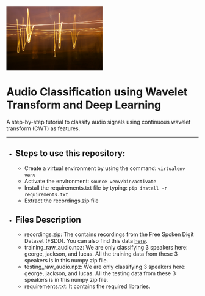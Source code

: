 <img align="center" width="50%" src='Images/jan-huber-SqR_XkrwwPk-unsplash.jpg' alt="title" />

# Audio Classification using Wavelet Transform and Deep Learning
A step-by-step tutorial to classify audio signals using continuous wavelet transform (CWT) as features.

<hr>

- ## Steps to use this repository:

    - Create a virtual environment by using the command: ```virtualenv venv```
    - Activate the environment: ```source venv/bin/activate```
    - Install the requirements.txt file by typing: ```pip install -r requirements.txt```
    - Extract the recordings.zip file

- ## Files Description

    - recordings.zip: The contains recordings from the Free Spoken Digit Dataset (FSDD). You can also find this data [here](https://github.com/Jakobovski/free-spoken-digit-dataset). 
    - training_raw_audio.npz: We are only classifying 3 speakers here: george, jackson, and lucas. All the training data from these 3 speakers is in this numpy zip file.
    - testing_raw_audio.npz: We are only classifying 3 speakers here: george, jackson, and lucas. All the testing data from these 3 speakers is in this numpy zip file.
    - requirements.txt: It contains the required libraries.
